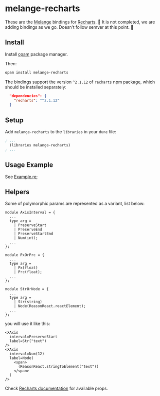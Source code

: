 # melange-recharts

These are the [Melange](https://melange.re/) bindings for [Recharts](http://recharts.org/).
🚧 It is not completed, we are adding bindings as we go. Doesn't follow semver at this point. 🚧

## Install

Install [opam](https://opam.ocaml.org/) package manager.

Then:

```sh
opam install melange-recharts
```

The bindings support the version `^2.1.12` of `recharts` npm package, which should be installed separately:

```json
  "dependencies": {
    "recharts": "^2.1.12"
  }
```

## Setup

Add `melange-recharts` to the `libraries` in your `dune` file:

```lisp
; ...
  (libraries melange-recharts)
; ...
```

## Usage Example

See [Example.re](./example/Example.re);

## Helpers

Some of polymorphic params are represented as a variant, list below:

```reason
module AxisInterval = {
  ...
  type arg =
    | PreserveStart
    | PreserveEnd
    | PreserveStartEnd
    | Num(int);
  ...
};

module PxOrPrc = {
  ...
  type arg =
    | Px(float)
    | Prc(float);
  ...
};

module StrOrNode = {
  ...
  type arg =
    | Str(string)
    | Node(ReasonReact.reactElement);
  ...
};
```

you will use it like this:

```reason
<XAxis
  interval=PreserveStart
  label=Str("text")
/>
<XAxis
  interval=Num(12)
  label=Node(
    <span>
      (ReasonReact.stringToElement("text"))
    </span>
  )
/>
```

Check [Recharts documentation](http://recharts.org/en-US/api) for available props.
